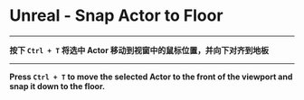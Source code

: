 # Unreal - Snap Actor to Floor

---

**按下 `Ctrl + T` 将选中 Actor 移动到视窗中的鼠标位置，并向下对齐到地板**

---

**Press `Ctrl + T` to move the selected Actor to the front of the viewport and snap it down to the floor.**
